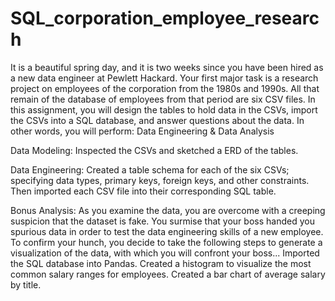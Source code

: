 # SQL_corporation_employee_research
It is a beautiful spring day, and it is two weeks since you have been hired as a new data engineer at Pewlett Hackard. Your first major task is a research project on employees of the corporation from the 1980s and 1990s. All that remain of the database of employees from that period are six CSV files.
In this assignment, you will design the tables to hold data in the CSVs, import the CSVs into a SQL database, and answer questions about the data. In other words, you will perform: Data Engineering & Data Analysis

Data Modeling: Inspected the CSVs and sketched a ERD of the tables.

Data Engineering: Created a table schema for each of the six CSVs; specifying data types, primary keys, foreign keys, and other constraints.
Then imported each CSV file into their corresponding SQL table. 

Bonus Analysis: As you examine the data, you are overcome with a creeping suspicion that the dataset is fake. You surmise that your boss handed you spurious data in order to test the data engineering skills of a new employee. To confirm your hunch, you decide to take the following steps to generate a visualization of the data, with which you will confront your boss...
Imported the SQL database into Pandas. Created a histogram to visualize the most common salary ranges for employees. Created a bar chart of average salary by title. 




